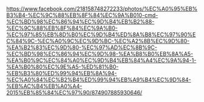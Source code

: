 https://www.facebook.com/218158748272233/photos/%EC%A0%95%EB%B3%B4-%EC%9C%88%EB%8F%84%EC%9A%B010-cmd-%EC%BD%98%EC%86%94%EC%9D%B4%EB%B2%88-%EC%9C%88%EB%8F%84%EC%9A%B0-%EC%97%85%EB%8D%B0%EC%9D%B4%ED%8A%B8%EC%97%90%EC%84%9C-%EC%A0%9C%EC%9D%BC-%EC%A2%8B%EC%9D%80-%EA%B2%83%EC%9D%80-%EC%97%AD%EC%8B%9C-%EC%BD%98%EC%86%94%EC%9D%98-%EA%B8%B0%EB%8A%A5-%EA%B0%9C%EC%84%A0%EC%9D%B4%EB%84%A4%EC%9A%94-1-%EA%B0%80%EC%9E%A5-%ED%81%B0-%EB%B3%80%ED%99%94%EB%8A%94-%EC%A0%84%EC%B2%B4%ED%99%94%EB%A9%B4%EC%9D%84-%EB%AC%B4%EB%A0%A4-2015%EB%85%84%EC%97%90/874907885930646/